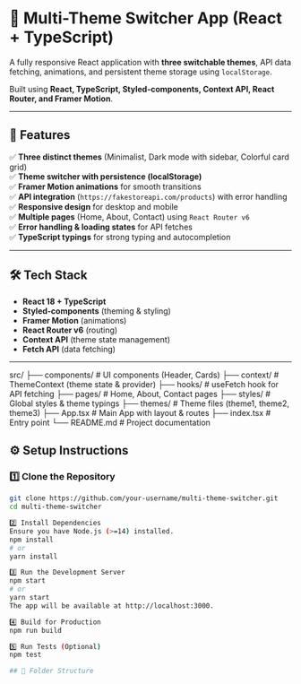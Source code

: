 # 🎨 Multi-Theme Switcher App (React + TypeScript)

A fully responsive React application with **three switchable themes**, API data fetching, animations, and persistent theme storage using `localStorage`.

Built using **React, TypeScript, Styled-components, Context API, React Router, and Framer Motion**.

---

## 🚀 Features
✅ **Three distinct themes** (Minimalist, Dark mode with sidebar, Colorful card grid)  
✅ **Theme switcher with persistence (localStorage)**  
✅ **Framer Motion animations** for smooth transitions  
✅ **API integration** (`https://fakestoreapi.com/products`) with error handling  
✅ **Responsive design** for desktop and mobile  
✅ **Multiple pages** (Home, About, Contact) using `React Router v6`  
✅ **Error handling & loading states** for API fetches  
✅ **TypeScript typings** for strong typing and autocompletion  

---

## 🛠️ Tech Stack
- **React 18 + TypeScript**
- **Styled-components** (theming & styling)
- **Framer Motion** (animations)
- **React Router v6** (routing)
- **Context API** (theme state management)
- **Fetch API** (data fetching)

---

src/
├── components/ # UI components (Header, Cards)
├── context/ # ThemeContext (theme state & provider)
├── hooks/ # useFetch hook for API fetching
├── pages/ # Home, About, Contact pages
├── styles/ # Global styles & theme typings
├── themes/ # Theme files (theme1, theme2, theme3)
├── App.tsx # Main App with layout & routes
├── index.tsx # Entry point
└── README.md # Project documentation


## ⚙️ Setup Instructions

### 1️⃣ Clone the Repository
```bash
git clone https://github.com/your-username/multi-theme-switcher.git
cd multi-theme-switcher

2️⃣ Install Dependencies
Ensure you have Node.js (>=14) installed.
npm install
# or
yarn install

3️⃣ Run the Development Server
npm start
# or
yarn start
The app will be available at http://localhost:3000.

4️⃣ Build for Production
npm run build

5️⃣ Run Tests (Optional)
npm test

## 📂 Folder Structure
